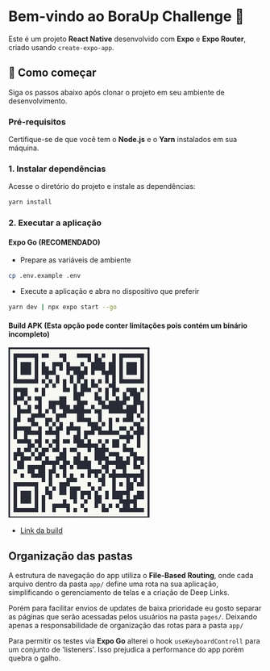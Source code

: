 # Bem-vindo ao BoraUp Challenge 👋

Este é um projeto **React Native** desenvolvido com **Expo** e **Expo Router**, criado usando `create-expo-app`.


## 🚀 Como começar

Siga os passos abaixo após clonar o projeto em seu ambiente de desenvolvimento.

### Pré-requisitos

Certifique-se de que você tem o **Node.js** e o **Yarn** instalados em sua máquina.

### 1. Instalar dependências

Acesse o diretório do projeto e instale as dependências:

```bash
yarn install
```

### 2. Executar a aplicação
#### **Expo Go** (RECOMENDADO)
 - Prepare as variáveis de ambiente
```bash
cp .env.example .env
```

 - Execute a aplicação e abra no dispositivo que preferir

```bash
yarn dev | npx expo start --go
```

#### **Build APK** (Esta opção pode conter limitações pois contém um binário incompleto)
![App APK](https://github.com/JairFsl/boraup-challenge/blob/main/src/assets/images/APK/qr-code-apk.jpeg)

 - [Link da build](https://expo.dev/accounts/jairfsl/projects/BoraUp/builds/1a0493a6-21b4-49a5-8fd2-83d8682cdaae)


## Organização das pastas

A estrutura de navegação do app utiliza o **File-Based Routing**, onde cada arquivo dentro da pasta `app/` define uma rota na sua aplicação, simplificando o gerenciamento de telas e a criação de Deep Links.

Porém para facilitar envios de updates de baixa prioridade eu gosto separar as páginas que serão acessadas pelos usuários na pasta `pages/`.
Deixando apenas a responsabilidade de organização das rotas para a pasta `app/`

Para permitir os testes via **Expo Go** alterei o hook `useKeyboardControll` para um conjunto de 'listeners'. Isso prejudica a performance do app porém quebra o galho.

